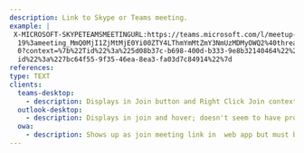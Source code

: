 ```yaml
---
description: Link to Skype or Teams meeting.
example: |
 X-MICROSOFT-SKYPETEAMSMEETINGURL:https://teams.microsoft.com/l/meetup-join/
  19%3ameeting_MmQ0MjI1ZjMtMjE0Yi00ZTY4LThmYmMtZmY3NmUzMDMyOWQ2%40thread.v2/
  0?context=%7b%22Tid%22%3a%225d08b37c-b698-400d-b333-9e8b32140464%22%2c%22O
  id%22%3a%227bc64f55-9f35-46ea-8ea3-fa03d7c84914%22%7d
references:
type: TEXT
clients:
  teams-desktop:
    - description: Displays in Join button and Right Click Join context menu; doesn't seem to have protocol sanitization.
  outlook-desktop:
    - description: Displays in join and hover; doesn't seem to have protocol sanitization.
  owa:
    - description: Shows up as join meeting link in  web app but must be HTTP protocol.
---
```

